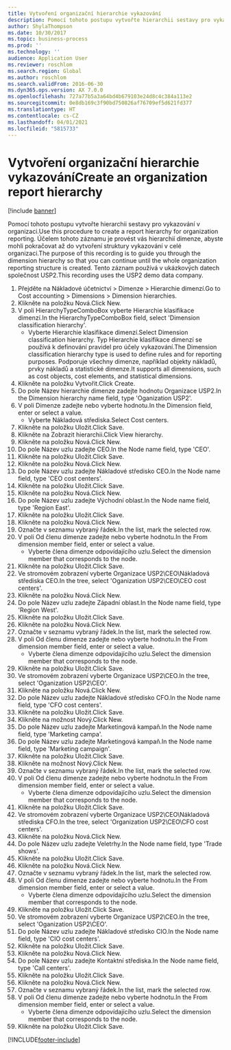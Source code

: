 ```yaml
---
title: Vytvoření organizační hierarchie vykazování
description: Pomocí tohoto postupu vytvořte hierarchii sestavy pro vykazování v organizaci.
author: ShylaThompson
ms.date: 10/30/2017
ms.topic: business-process
ms.prod: ''
ms.technology: ''
audience: Application User
ms.reviewer: roschlom
ms.search.region: Global
ms.author: roschlom
ms.search.validFrom: 2016-06-30
ms.dyn365.ops.version: AX 7.0.0
ms.openlocfilehash: 727a77b5a3a64bd4b679103e24d8c4c384a113e2
ms.sourcegitcommit: 0e8db169c3f90bd750826af76709ef5d621fd377
ms.translationtype: HT
ms.contentlocale: cs-CZ
ms.lasthandoff: 04/01/2021
ms.locfileid: "5815733"
---
```

# <a name="create-an-organization-report-hierarchy"></a><span data-ttu-id="8e79c-103">Vytvoření organizační hierarchie vykazování</span><span class="sxs-lookup"><span data-stu-id="8e79c-103">Create an organization report hierarchy</span></span>

[!include [banner](../../includes/banner.md)]

<span data-ttu-id="8e79c-104">Pomocí tohoto postupu vytvořte hierarchii sestavy pro vykazování v organizaci.</span><span class="sxs-lookup"><span data-stu-id="8e79c-104">Use this procedure to create a report hierarchy for organization reporting.</span></span> <span data-ttu-id="8e79c-105">Účelem tohoto záznamu je provést vás hierarchií dimenze, abyste mohli pokračovat až do vytvoření struktury vykazování v celé organizaci.</span><span class="sxs-lookup"><span data-stu-id="8e79c-105">The purpose of this recording is to guide you through the dimension hierarchy so that you can continue until the whole organization reporting structure is created.</span></span> <span data-ttu-id="8e79c-106">Tento záznam používá v ukázkových datech společnost USP2.</span><span class="sxs-lookup"><span data-stu-id="8e79c-106">This recording uses the USP2 demo data company.</span></span>

1. <span data-ttu-id="8e79c-107">Přejděte na Nákladové účetnictví > Dimenze > Hierarchie dimenzí.</span><span class="sxs-lookup"><span data-stu-id="8e79c-107">Go to Cost accounting > Dimensions > Dimension hierarchies.</span></span>
2. <span data-ttu-id="8e79c-108">Klikněte na položku Nová.</span><span class="sxs-lookup"><span data-stu-id="8e79c-108">Click New.</span></span>
3. <span data-ttu-id="8e79c-109">V poli HierarchyTypeComboBox vyberte Hierarchie klasifikace dimenzí.</span><span class="sxs-lookup"><span data-stu-id="8e79c-109">In the HierarchyTypeComboBox field, select 'Dimension classification hierarchy'.</span></span>
    * <span data-ttu-id="8e79c-110">Vyberte Hierarchie klasifikace dimenzí.</span><span class="sxs-lookup"><span data-stu-id="8e79c-110">Select Dimension classification hierarchy.</span></span> <span data-ttu-id="8e79c-111">Typ Hierarchie klasifikace dimenzí se používá k definování pravidel pro účely vykazování.</span><span class="sxs-lookup"><span data-stu-id="8e79c-111">The Dimension classification hierarchy type is used to define rules and for reporting purposes.</span></span> <span data-ttu-id="8e79c-112">Podporuje všechny dimenze, například objekty nákladů, prvky nákladů a statistické dimenze.</span><span class="sxs-lookup"><span data-stu-id="8e79c-112">It supports all dimensions, such as cost objects, cost elements, and statistical dimensions.</span></span>  
4. <span data-ttu-id="8e79c-113">Klikněte na položku Vytvořit.</span><span class="sxs-lookup"><span data-stu-id="8e79c-113">Click Create.</span></span>
5. <span data-ttu-id="8e79c-114">Do pole Název hierarchie dimenze zadejte hodnotu Organizace USP2.</span><span class="sxs-lookup"><span data-stu-id="8e79c-114">In the Dimension hierarchy name field, type 'Oganization USP2'.</span></span>
6. <span data-ttu-id="8e79c-115">V poli Dimenze zadejte nebo vyberte hodnotu.</span><span class="sxs-lookup"><span data-stu-id="8e79c-115">In the Dimension field, enter or select a value.</span></span>
    * <span data-ttu-id="8e79c-116">Vyberte Nákladová střediska.</span><span class="sxs-lookup"><span data-stu-id="8e79c-116">Select Cost centers.</span></span>  
7. <span data-ttu-id="8e79c-117">Klikněte na položku Uložit.</span><span class="sxs-lookup"><span data-stu-id="8e79c-117">Click Save.</span></span>
8. <span data-ttu-id="8e79c-118">Klikněte na Zobrazit hierarchii.</span><span class="sxs-lookup"><span data-stu-id="8e79c-118">Click View hierarchy.</span></span>
9. <span data-ttu-id="8e79c-119">Klikněte na položku Nová.</span><span class="sxs-lookup"><span data-stu-id="8e79c-119">Click New.</span></span>
10. <span data-ttu-id="8e79c-120">Do pole Název uzlu zadejte CEO.</span><span class="sxs-lookup"><span data-stu-id="8e79c-120">In the Node name field, type 'CEO'.</span></span>
11. <span data-ttu-id="8e79c-121">Klikněte na položku Uložit.</span><span class="sxs-lookup"><span data-stu-id="8e79c-121">Click Save.</span></span>
12. <span data-ttu-id="8e79c-122">Klikněte na položku Nová.</span><span class="sxs-lookup"><span data-stu-id="8e79c-122">Click New.</span></span>
13. <span data-ttu-id="8e79c-123">Do pole Název uzlu zadejte Nákladové středisko CEO.</span><span class="sxs-lookup"><span data-stu-id="8e79c-123">In the Node name field, type 'CEO cost centers'.</span></span>
14. <span data-ttu-id="8e79c-124">Klikněte na položku Uložit.</span><span class="sxs-lookup"><span data-stu-id="8e79c-124">Click Save.</span></span>
15. <span data-ttu-id="8e79c-125">Klikněte na položku Nová.</span><span class="sxs-lookup"><span data-stu-id="8e79c-125">Click New.</span></span>
16. <span data-ttu-id="8e79c-126">Do pole Název uzlu zadejte Východní oblast.</span><span class="sxs-lookup"><span data-stu-id="8e79c-126">In the Node name field, type 'Region East'.</span></span>
17. <span data-ttu-id="8e79c-127">Klikněte na položku Uložit.</span><span class="sxs-lookup"><span data-stu-id="8e79c-127">Click Save.</span></span>
18. <span data-ttu-id="8e79c-128">Klikněte na položku Nová.</span><span class="sxs-lookup"><span data-stu-id="8e79c-128">Click New.</span></span>
19. <span data-ttu-id="8e79c-129">Označte v seznamu vybraný řádek.</span><span class="sxs-lookup"><span data-stu-id="8e79c-129">In the list, mark the selected row.</span></span>
20. <span data-ttu-id="8e79c-130">V poli Od členu dimenze zadejte nebo vyberte hodnotu.</span><span class="sxs-lookup"><span data-stu-id="8e79c-130">In the From dimension member field, enter or select a value.</span></span>
    * <span data-ttu-id="8e79c-131">Vyberte člena dimenze odpovídajícího uzlu.</span><span class="sxs-lookup"><span data-stu-id="8e79c-131">Select the dimension member that corresponds to the node.</span></span>  
21. <span data-ttu-id="8e79c-132">Klikněte na položku Uložit.</span><span class="sxs-lookup"><span data-stu-id="8e79c-132">Click Save.</span></span>
22. <span data-ttu-id="8e79c-133">Ve stromovém zobrazení vyberte Organizace USP2\CEO\Nákladová střediska CEO.</span><span class="sxs-lookup"><span data-stu-id="8e79c-133">In the tree, select 'Oganization USP2\CEO\CEO cost centers'.</span></span>
23. <span data-ttu-id="8e79c-134">Klikněte na položku Nová.</span><span class="sxs-lookup"><span data-stu-id="8e79c-134">Click New.</span></span>
24. <span data-ttu-id="8e79c-135">Do pole Název uzlu zadejte Západní oblast.</span><span class="sxs-lookup"><span data-stu-id="8e79c-135">In the Node name field, type 'Region West'.</span></span>
25. <span data-ttu-id="8e79c-136">Klikněte na položku Uložit.</span><span class="sxs-lookup"><span data-stu-id="8e79c-136">Click Save.</span></span>
26. <span data-ttu-id="8e79c-137">Klikněte na položku Nová.</span><span class="sxs-lookup"><span data-stu-id="8e79c-137">Click New.</span></span>
27. <span data-ttu-id="8e79c-138">Označte v seznamu vybraný řádek.</span><span class="sxs-lookup"><span data-stu-id="8e79c-138">In the list, mark the selected row.</span></span>
28. <span data-ttu-id="8e79c-139">V poli Od členu dimenze zadejte nebo vyberte hodnotu.</span><span class="sxs-lookup"><span data-stu-id="8e79c-139">In the From dimension member field, enter or select a value.</span></span>
    * <span data-ttu-id="8e79c-140">Vyberte člena dimenze odpovídajícího uzlu.</span><span class="sxs-lookup"><span data-stu-id="8e79c-140">Select the dimension member that corresponds to the node.</span></span>  
29. <span data-ttu-id="8e79c-141">Klikněte na položku Uložit.</span><span class="sxs-lookup"><span data-stu-id="8e79c-141">Click Save.</span></span>
30. <span data-ttu-id="8e79c-142">Ve stromovém zobrazení vyberte Organizace USP2\CEO.</span><span class="sxs-lookup"><span data-stu-id="8e79c-142">In the tree, select 'Oganization USP2\CEO'.</span></span>
31. <span data-ttu-id="8e79c-143">Klikněte na položku Nová.</span><span class="sxs-lookup"><span data-stu-id="8e79c-143">Click New.</span></span>
32. <span data-ttu-id="8e79c-144">Do pole Název uzlu zadejte Nákladové středisko CFO.</span><span class="sxs-lookup"><span data-stu-id="8e79c-144">In the Node name field, type 'CFO cost centers'.</span></span>
33. <span data-ttu-id="8e79c-145">Klikněte na položku Uložit.</span><span class="sxs-lookup"><span data-stu-id="8e79c-145">Click Save.</span></span>
34. <span data-ttu-id="8e79c-146">Klikněte na možnost Nový.</span><span class="sxs-lookup"><span data-stu-id="8e79c-146">Click New.</span></span>
35. <span data-ttu-id="8e79c-147">Do pole Název uzlu zadejte Marketingová kampaň.</span><span class="sxs-lookup"><span data-stu-id="8e79c-147">In the Node name field, type 'Marketing campa'.</span></span>
36. <span data-ttu-id="8e79c-148">Do pole Název uzlu zadejte Marketingová kampaň.</span><span class="sxs-lookup"><span data-stu-id="8e79c-148">In the Node name field, type 'Marketing campaign'.</span></span>
37. <span data-ttu-id="8e79c-149">Klikněte na položku Uložit.</span><span class="sxs-lookup"><span data-stu-id="8e79c-149">Click Save.</span></span>
38. <span data-ttu-id="8e79c-150">Klikněte na možnost Nový.</span><span class="sxs-lookup"><span data-stu-id="8e79c-150">Click New.</span></span>
39. <span data-ttu-id="8e79c-151">Označte v seznamu vybraný řádek.</span><span class="sxs-lookup"><span data-stu-id="8e79c-151">In the list, mark the selected row.</span></span>
40. <span data-ttu-id="8e79c-152">V poli Od členu dimenze zadejte nebo vyberte hodnotu.</span><span class="sxs-lookup"><span data-stu-id="8e79c-152">In the From dimension member field, enter or select a value.</span></span>
    * <span data-ttu-id="8e79c-153">Vyberte člena dimenze odpovídajícího uzlu.</span><span class="sxs-lookup"><span data-stu-id="8e79c-153">Select the dimension member that corresponds to the node.</span></span>  
41. <span data-ttu-id="8e79c-154">Klikněte na položku Uložit.</span><span class="sxs-lookup"><span data-stu-id="8e79c-154">Click Save.</span></span>
42. <span data-ttu-id="8e79c-155">Ve stromovém zobrazení vyberte Organizace USP2\CEO\Nákladová střediska CFO.</span><span class="sxs-lookup"><span data-stu-id="8e79c-155">In the tree, select 'Organization USP2\CEO\CFO cost centers'.</span></span>
43. <span data-ttu-id="8e79c-156">Klikněte na položku Nová.</span><span class="sxs-lookup"><span data-stu-id="8e79c-156">Click New.</span></span>
44. <span data-ttu-id="8e79c-157">Do pole Název uzlu zadejte Veletrhy.</span><span class="sxs-lookup"><span data-stu-id="8e79c-157">In the Node name field, type 'Trade shows'.</span></span>
45. <span data-ttu-id="8e79c-158">Klikněte na položku Uložit.</span><span class="sxs-lookup"><span data-stu-id="8e79c-158">Click Save.</span></span>
46. <span data-ttu-id="8e79c-159">Klikněte na položku Nová.</span><span class="sxs-lookup"><span data-stu-id="8e79c-159">Click New.</span></span>
47. <span data-ttu-id="8e79c-160">Označte v seznamu vybraný řádek.</span><span class="sxs-lookup"><span data-stu-id="8e79c-160">In the list, mark the selected row.</span></span>
48. <span data-ttu-id="8e79c-161">V poli Od členu dimenze zadejte nebo vyberte hodnotu.</span><span class="sxs-lookup"><span data-stu-id="8e79c-161">In the From dimension member field, enter or select a value.</span></span>
    * <span data-ttu-id="8e79c-162">Vyberte člena dimenze odpovídajícího uzlu.</span><span class="sxs-lookup"><span data-stu-id="8e79c-162">Select the dimension member that corresponds to the node.</span></span>  
49. <span data-ttu-id="8e79c-163">Klikněte na položku Uložit.</span><span class="sxs-lookup"><span data-stu-id="8e79c-163">Click Save.</span></span>
50. <span data-ttu-id="8e79c-164">Ve stromovém zobrazení vyberte Organizace USP2\CEO.</span><span class="sxs-lookup"><span data-stu-id="8e79c-164">In the tree, select 'Oganization USP2\CEO'.</span></span>
51. <span data-ttu-id="8e79c-165">Do pole Název uzlu zadejte Nákladové středisko CIO.</span><span class="sxs-lookup"><span data-stu-id="8e79c-165">In the Node name field, type 'CIO cost centers'.</span></span>
52. <span data-ttu-id="8e79c-166">Klikněte na položku Uložit.</span><span class="sxs-lookup"><span data-stu-id="8e79c-166">Click Save.</span></span>
53. <span data-ttu-id="8e79c-167">Klikněte na položku Nová.</span><span class="sxs-lookup"><span data-stu-id="8e79c-167">Click New.</span></span>
54. <span data-ttu-id="8e79c-168">Do pole Název uzlu zadejte Kontaktní střediska.</span><span class="sxs-lookup"><span data-stu-id="8e79c-168">In the Node name field, type 'Call centers'.</span></span>
55. <span data-ttu-id="8e79c-169">Klikněte na položku Uložit.</span><span class="sxs-lookup"><span data-stu-id="8e79c-169">Click Save.</span></span>
56. <span data-ttu-id="8e79c-170">Klikněte na položku Nová.</span><span class="sxs-lookup"><span data-stu-id="8e79c-170">Click New.</span></span>
57. <span data-ttu-id="8e79c-171">Označte v seznamu vybraný řádek.</span><span class="sxs-lookup"><span data-stu-id="8e79c-171">In the list, mark the selected row.</span></span>
58. <span data-ttu-id="8e79c-172">V poli Od členu dimenze zadejte nebo vyberte hodnotu.</span><span class="sxs-lookup"><span data-stu-id="8e79c-172">In the From dimension member field, enter or select a value.</span></span>
    * <span data-ttu-id="8e79c-173">Vyberte člena dimenze odpovídajícího uzlu.</span><span class="sxs-lookup"><span data-stu-id="8e79c-173">Select the dimension member that corresponds to the node.</span></span>  
59. <span data-ttu-id="8e79c-174">Klikněte na položku Uložit.</span><span class="sxs-lookup"><span data-stu-id="8e79c-174">Click Save.</span></span>



[!INCLUDE[footer-include](../../../includes/footer-banner.md)]